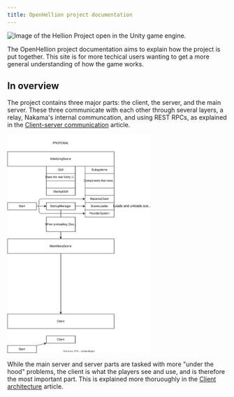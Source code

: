 ```yaml
---
title: OpenHellion project documentation
---
```


![Image of the Hellion Project open in the Unity game engine.](https://user-images.githubusercontent.com/37084190/196989422-4079d0fe-c16a-416b-80f7-27df3077c366.png)

The OpenHellion project documentation aims to explain how the project is put together. This site is for more techical users wanting to get a more general understanding of how the game works.

## In overview
The project contains three major parts: the client, the server, and the main server. These three communicate with each other through several layers, a relay, Nakama's internal communcation, and using REST RPCs, as explained in the [Client-server communication](clientserver) article.

<img src="res/ClientArchitecture.drawio.svg" alt="A diagram of the OpenHellion server-client architecture." height="500"/>

While the main server and server parts are tasked with more "under the hood" problems, the client is what the players see and use, and is therefore the most important part. This is explained more thoruoughly in the [Client architecture](client) article.
